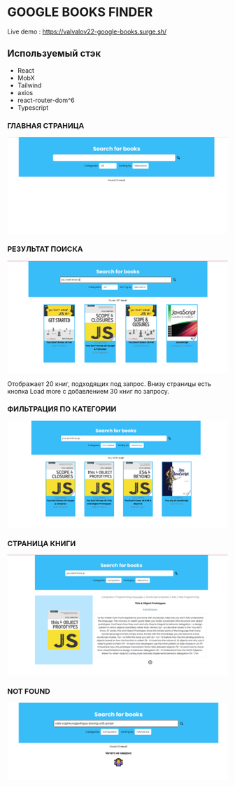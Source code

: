 # GOOGLE BOOKS FINDER

Live demo : https://valvalov22-google-books.surge.sh/

## Используемый стэк

+ React
+ MobX
+ Tailwind
+ axios
+ react-router-dom^6
+ Typescript

### ГЛАВНАЯ СТРАНИЦА

![homepage](https://github.com/valvalov22/google-books/blob/main/mainpage.png "homepage")

### РЕЗУЛЬТАТ ПОИСКА

![find](https://github.com/valvalov22/google-books/blob/main/find.png "find")

Отображает 20 книг, подходящих под запрос.
Внизу страницы есть кнопка Load more с добавлением 30 книг по запросу.

### ФИЛЬТРАЦИЯ ПО КАТЕГОРИИ

![category](https://github.com/valvalov22/google-books/blob/main/category.png "category")

### СТРАНИЦА КНИГИ

![book](https://github.com/valvalov22/google-books/blob/main/book.png "book")

### NOT FOUND 

![notfound](https://github.com/valvalov22/google-books/blob/main/not%20found.png "notfound")
